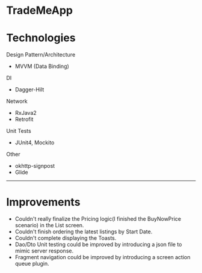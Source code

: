 # TradeMeApp

# Technologies
Design Pattern/Architecture
- MVVM (Data Binding)

DI
- Dagger-Hilt

Network
- RxJava2
- Retrofit

Unit Tests
- JUnit4, Mockito

Other
- okhttp-signpost
- Glide

-----------------------------------------------------------------------------------------------------------------------------------------------------------
# Improvements
- Couldn't really finalize the Pricing logic(I finished the BuyNowPrice scenario) in the List screen.
- Couldn't finish ordering the latest listings by Start Date.
- Couldn't complete displaying the Toasts.
- Dao/Dto Unit testing could be improved by introducing a json file to mimic server response.
- Fragment navigation could be improved by introducing a screen action queue plugin.
